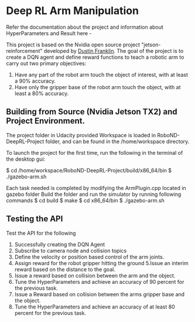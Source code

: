 
# Deep RL Arm Manipulation

Refer the documentation about the project and information about HyperParameters and Result here - 


This project is based on the Nvidia open source project "jetson-reinforcement" developed by [Dustin Franklin](https://github.com/dusty-nv). The goal of the project is to create a DQN agent and define reward functions to teach a robotic arm to carry out two primary objectives:

1. Have any part of the robot arm touch the object of interest, with at least a 90% accuracy.
2. Have only the gripper base of the robot arm touch the object, with at least a 80% accuracy.

## Building from Source (Nvidia Jetson TX2) and Project Environment.

The project folder in Udacity provided Workspace is loaded in RoboND-DeepRL-Project folder, and can be found in the /home/workspace directory.

To launch the project for the first time, run the following in the terminal of the desktop gui:

$ cd /home/workspace/RoboND-DeepRL-Project/build/x86_64/bin
$ ./gazebo-arm.sh

Each task needed is completed by modifying the ArmPlugin.cpp located in gazebo folder
Build the folder and run the simulator by running following commands
$ cd build
$ make
$ cd x86_64/bin
$ ./gazebo-arm.sh

## Testing the API
Test the API for the following
1. Successfully creating the DQN Agent
2. Subscribe to camera node and collision topics
3. Define the velocity or position based control of the arm joints.
4. Assign reward for the robot gripper hitting the ground
5.Issue an interim reward based on the distance to the goal.
6. Issue a reward based on collision between the arm and the object.
7. Tune the HyperParameters and achieve an accuracy of 90 percent for the previous task.
8. Issue a Reward based on collision between the arms gripper base and the object.
9. Tune the HyperParameters and achieve an accuracy of at least 80 percent for the previous task.

